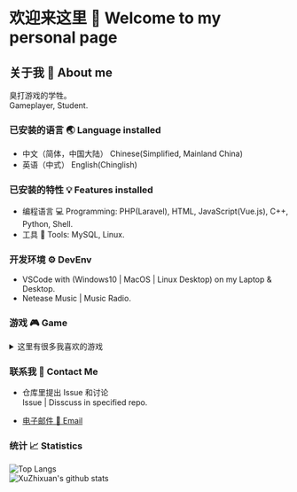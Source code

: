 # 欢迎来这里 👋 Welcome to my personal page

## 关于我 🧑 About me

臭打游戏的学牲。  
Gameplayer, Student.

### 已安装的语言 🌏 Language installed

* 中文（简体，中国大陆） Chinese(Simplified, Mainland China)
* 英语（中式） English(Chinglish)

### 已安装的特性 💡 Features installed

* 编程语言 💻 Programming: PHP(Laravel), HTML, JavaScript(Vue.js), C++, Python, Shell.
* 工具 🔧 Tools: MySQL, Linux.

### 开发环境 ⚙ DevEnv

* VSCode with (Windows10 | MacOS | Linux Desktop) on my Laptop & Desktop.
* Netease Music | Music Radio.

<!-- ### 学习 📚 Study -->

### 游戏 🎮 Game

<details>
<summary> 这里有很多我喜欢的游戏 </summary>

* RedAlert2, RedAlert3, [RA3 Corona Mod](https://cor-games.com/).
* The Sims 4, City:Skylines, Euro Truck Simulator 2, Kerbel Space Program,
* Stellaris, Sid Meries's Civiliztion VI, Heart of Iron 4.
* Red Dead: Redemption II, Grand Theft Auto V, Fallout 4, Metro Exodus, The Witcher 3, Raise of The Tomb Raider.
* Don't Starve (Together), Oxygen Not Included.
* World of Worships, World of Tanks.
* Clash of Clans.

</details>

### 联系我 📠 Contact Me

* 仓库里提出 Issue 和讨论  
Issue | Disscuss in specified repo.

* [电子邮件 📧 Email](mailto:sxxuzhixuan@hotmail.com)

### 统计 📈 Statistics

![Top Langs](https://github-readme-stats.vercel.app/api/top-langs/?username=XuZhixuan&layout=compact&theme=buefy)  
![XuZhixuan's github stats](https://github-readme-stats.vercel.app/api?username=XuZhixuan&count_private=true&show_icons=true&count_private=true&theme=buefy)
